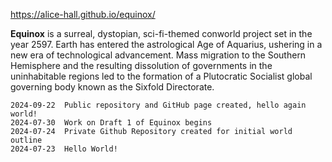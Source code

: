 https://alice-hall.github.io/equinox/

**Equinox** is a surreal, dystopian, sci-fi-themed conworld project set in the year 2597. Earth has entered the astrological Age of Aquarius, ushering in a new era of technological advancement. Mass migration to the Southern Hemisphere and the resulting dissolution of governments in the uninhabitable regions led to the formation of a Plutocratic Socialist global governing body known as the Sixfold Directorate.

```
2024-09-22	Public repository and GitHub page created, hello again world!
2024-07-30	Work on Draft 1 of Equinox begins
2024-07-24	Private Github Repository created for initial world outline
2024-07-23	Hello World!
```
